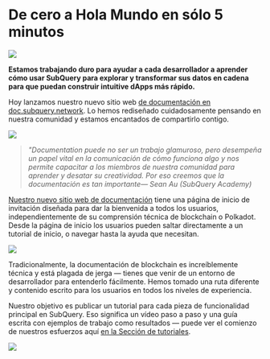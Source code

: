 # De cero a Hola Mundo en sólo 5 minutos

![](https://miro.medium.com/max/1400/1*g51P_PPoseNqEfCBgvpXXA.png)

**Estamos trabajando duro para ayudar a cada desarrollador a aprender cómo usar SubQuery para explorar y transformar sus datos en cadena para que puedan construir intuitive dApps más rápido.**

Hoy lanzamos nuestro nuevo sitio web [de documentación en doc.subquery.network](https://doc.subquery.network/). Lo hemos rediseñado cuidadosamente pensando en nuestra comunidad y estamos encantados de compartirlo contigo.

![](https://miro.medium.com/max/1200/1*snyFSjyQ9q116bmIcaVfsQ.gif)

> _"_Documentation puede no ser un trabajo glamuroso, pero desempeña un papel vital en la comunicación de cómo funciona algo y nos permite capacitar a los miembros de nuestra comunidad para aprender y desatar su creatividad. Por eso creemos que la documentación es tan importante_— Sean Au (SubQuery Academy)_

[Nuestro nuevo sitio web de documentación](https://doc.subquery.network/) tiene una página de inicio de invitación diseñada para dar la bienvenida a todos los usuarios, independientemente de su comprensión técnica de blockchain o Polkadot. Desde la página de inicio los usuarios pueden saltar directamente a un tutorial de inicio, o navegar hasta la ayuda que necesitan.


![](https://miro.medium.com/max/1400/1*obZau98aya3Ohtc43DAuEw.png)

Tradicionalmente, la documentación de blockchain es increíblemente técnica y está plagada de jerga — tienes que venir de un entorno de desarrollador para entenderlo fácilmente. Hemos tomado una ruta diferente y contenido escrito para los usuarios en todos los niveles de experiencia.

Nuestro objetivo es publicar un tutorial para cada pieza de funcionalidad principal en SubQuery. Eso significa un vídeo paso a paso y una guía escrita con ejemplos de trabajo como resultados — puede ver el comienzo de nuestros esfuerzos aquí [en la Sección de tutoriales](https://doc.subquery.network/tutorials_examples/howto.html).

![](https://miro.medium.com/max/1200/1*nxy4aDTaQ0EMGudm0QW09g.gif)